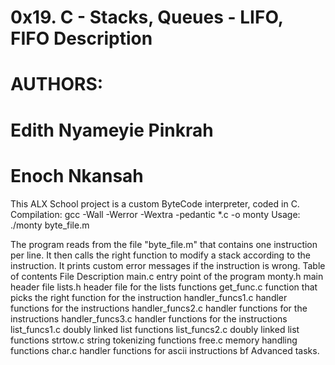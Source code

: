 # 0x19. C - Stacks, Queues - LIFO, FIFO Description
# AUTHORS:
# Edith Nyameyie Pinkrah
# Enoch Nkansah


This ALX School project is a custom ByteCode interpreter, coded in C. Compilation: gcc -Wall -Werror -Wextra -pedantic *.c -o monty Usage: ./monty byte_file.m

The program reads from the file "byte_file.m" that contains one instruction per line. It then calls the right function to modify a stack according to the instruction. It prints custom error messages if the instruction is wrong. Table of contents File Description main.c entry point of the program monty.h main header file lists.h header file for the lists functions get_func.c function that picks the right function for the instruction handler_funcs1.c handler functions for the instructions handler_funcs2.c handler functions for the instructions handler_funcs3.c handler functions for the instructions list_funcs1.c doubly linked list functions list_funcs2.c doubly linked list functions strtow.c string tokenizing functions free.c memory handling functions char.c handler functions for ascii instructions bf Advanced tasks.

